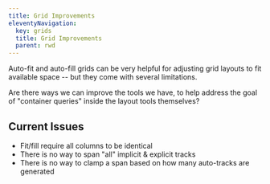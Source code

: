 ```yaml
---
title: Grid Improvements
eleventyNavigation:
  key: grids
  title: Grid Improvements
  parent: rwd
---
```


Auto-fit and auto-fill grids
can be very helpful for
adjusting grid layouts to fit available space --
but they come with several limitations.

Are there ways we can improve the tools we have,
to help address the goal of "container queries"
inside the layout tools themselves?

## Current Issues

- Fit/fill require all columns to be identical
- There is no way to span "all" implicit & explicit tracks
- There is no way to clamp a span based on how many auto-tracks are generated

